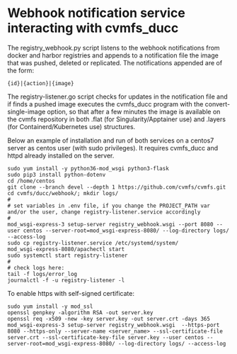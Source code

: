 # Webhook notification service interacting with cvmfs_ducc
The registry_webhook.py script listens to the webhook notifications from docker and harbor registries and appends to a notification file the image that was pushed, deleted or replicated. 
The notifications appended are of the form:
```
{id}|{action}|{image}
```
The registry-listener.go script checks for updates in the notification file and if finds a pushed image executes the cvmfs_ducc program with the convert-single-image option, so that after a few minutes the image is available on the cvmfs repository in both .flat (for Singularity/Apptainer use) and .layers (for Containerd/Kubernetes use) structures.   

Below an example of installation and run of both services on a centos7 server as centos user (with sudo privileges). It requires cvmfs_ducc and httpd already installed on the server.
```
sudo yum install -y python36-mod_wsgi python3-flask
sudo pip3 install python-dotenv
cd /home/centos
git clone --branch devel --depth 1 https://github.com/cvmfs/cvmfs.git
cd cvmfs/ducc/webhook/; mkdir logs/
#
# set variables in .env file, if you change the PROJECT_PATH var and/or the user, change registry-listener.service accordingly
#
mod_wsgi-express-3 setup-server registry_webhook.wsgi --port 8080 --user centos --server-root=mod_wsgi-express-8080/ --log-directory logs/ --access-log
sudo cp registry-listener.service /etc/systemd/system/
mod_wsgi-express-8080/apachectl start
sudo systemctl start registry-listener
#
# check logs here:
tail -f logs/error_log
journalctl -f -u registry-listener -l
```
To enable https with self-signed certificate:
```
sudo yum install -y mod_ssl
openssl genpkey -algorithm RSA -out server.key
openssl req -x509 -new -key server.key -out server.crt -days 365
mod_wsgi-express-3 setup-server registry_webhook.wsgi  --https-port 8080 --https-only --server-name <server_name> --ssl-certificate-file server.crt --ssl-certificate-key-file server.key --user centos --server-root=mod_wsgi-express-8080/ --log-directory logs/ --access-log
```
